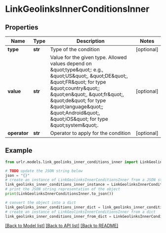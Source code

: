 # LinkGeolinksInnerConditionsInner


## Properties

Name | Type | Description | Notes
------------ | ------------- | ------------- | -------------
**type** | **str** | Type of the condition  | [optional] 
**value** | **str** | Value for the given type. Allowed values depend on \&quot;type\&quot;: e.g., \&quot;US\&quot;, \&quot;DE\&quot;, \&quot;FR\&quot; for type \&quot;country\&quot;; \&quot;en\&quot;, \&quot;fr\&quot;, \&quot;de\&quot; for type \&quot;language\&quot;; \&quot;Android\&quot;, \&quot;iOS\&quot; for type \&quot;system\&quot;. | [optional] 
**operator** | **str** | Operator to apply for the condition | [optional] 

## Example

```python
from urlr.models.link_geolinks_inner_conditions_inner import LinkGeolinksInnerConditionsInner

# TODO update the JSON string below
json = "{}"
# create an instance of LinkGeolinksInnerConditionsInner from a JSON string
link_geolinks_inner_conditions_inner_instance = LinkGeolinksInnerConditionsInner.from_json(json)
# print the JSON string representation of the object
print(LinkGeolinksInnerConditionsInner.to_json())

# convert the object into a dict
link_geolinks_inner_conditions_inner_dict = link_geolinks_inner_conditions_inner_instance.to_dict()
# create an instance of LinkGeolinksInnerConditionsInner from a dict
link_geolinks_inner_conditions_inner_from_dict = LinkGeolinksInnerConditionsInner.from_dict(link_geolinks_inner_conditions_inner_dict)
```
[[Back to Model list]](../README.md#documentation-for-models) [[Back to API list]](../README.md#documentation-for-api-endpoints) [[Back to README]](../README.md)


